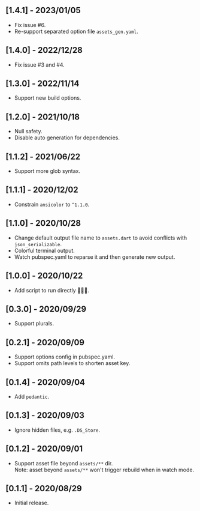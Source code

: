 ## [1.4.1] - 2023/01/05

* Fix issue #6.
* Re-support separated option file `assets_gen.yaml`.

## [1.4.0] - 2022/12/28

* Fix issue #3 and #4.

## [1.3.0] - 2022/11/14

* Support new build options.

## [1.2.0] - 2021/10/18

* Null safety.
* Disable auto generation for dependencies.

## [1.1.2] - 2021/06/22

* Support more glob syntax.

## [1.1.1] - 2020/12/02

* Constrain `ansicolor` to `^1.1.0`.

## [1.1.0] - 2020/10/28

* Change default output file name to `assets.dart` to avoid conflicts with `json_serializable`.
* Colorful terminal output.
* Watch pubspec.yaml to reparse it and then generate new output.

## [1.0.0] - 2020/10/22

* Add script to run directly 🚀🚀🚀.

## [0.3.0] - 2020/09/29

* Support plurals.

## [0.2.1] - 2020/09/09

* Support options config in pubspec.yaml.
* Support omits path levels to shorten asset key.

## [0.1.4] - 2020/09/04

* Add `pedantic`.

## [0.1.3] - 2020/09/03

* Ignore hidden files, e.g. `.DS_Store`.
  
## [0.1.2] - 2020/09/01

* Support asset file beyond `assets/**` dir.  
  Note: asset beyond `assets/**` won't trigger rebuild when in watch mode.

## [0.1.1] - 2020/08/29

* Initial release.
